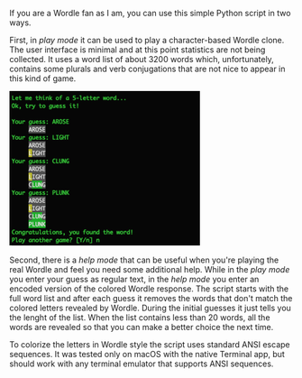 If you are a Wordle fan as I am, you can use this simple Python script in two ways.

First, in *play mode* it can be used to play a character-based Wordle clone. The user interface is minimal and at this point statistics are not being collected. It uses a word list of about 3200 words which, unfortunately, contains some plurals and verb conjugations that are not nice to appear in this kind of game.

![Play mode](images/terminal-wordle.png)

Second, there is a *help mode* that can be useful when you're playing the real Wordle and feel you need some additional help. While in the *play mode* you enter your guess as regular text, in the *help mode* you enter an encoded version of the colored Wordle response. The script starts with the full word list and after each guess it removes the words that don't match the colored letters revealed by Wordle. During the initial guesses it just tells you the lenght of the list. When the list contains less than 20 words, all the words are revealed so that you can make a better choice the next time.

To colorize the letters in Wordle style the script uses standard ANSI escape sequences. It was tested only on macOS with the native Terminal app, but should work with any terminal emulator that supports ANSI sequences.

